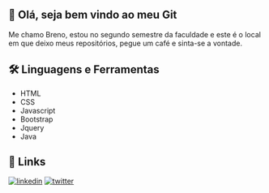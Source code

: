 
## 🚀 Olá, seja bem vindo ao meu Git
Me chamo Breno, estou no segundo semestre da faculdade e este é o local em que deixo meus repositórios, pegue um  café e sinta-se a vontade.

## 🛠 Linguagens e Ferramentas
* HTML
* CSS
* Javascript
* Bootstrap
* Jquery
* Java



## 🔗 Links

[![linkedin](https://img.shields.io/badge/linkedin-0A66C2?style=for-the-badge&logo=linkedin&logoColor=white)](https://www.linkedin.com/in/breno-tosi-barros-819088186/)
[![twitter](https://img.shields.io/badge/twitter-1DA1F2?style=for-the-badge&logo=twitter&logoColor=white)](https://twitter.com/Brecori)

